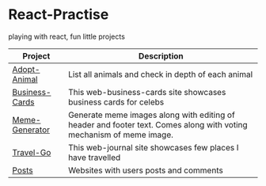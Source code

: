 # React-Practise
playing with react, fun little projects 

| Project | Description | 
| --- | --- |
| [Adopt-Animal](https://github.com/shahan007/React-Practise/tree/main/adoptme-animal) | List all animals and check in depth of each animal |
| [Business-Cards](https://github.com/shahan007/React-Practise/tree/main/business-cards) | This web-business-cards site showcases business cards for celebs |
| [Meme-Generator](https://github.com/shahan007/React-Practise/tree/main/meme-generator) | Generate meme images along with editing of header and footer text. Comes along with voting mechanism of meme image. |
| [Travel-Go](https://github.com/shahan007/React-Practise/tree/main/travel-go) | This web-journal site showcases few places I have travelled |
| [Posts](https://github.com/shahan007/React-Practise/tree/main/posts) | Websites with users posts and comments |
